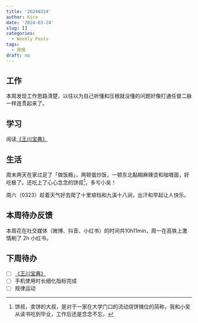 ```yaml
---
title: '20240324'
author: Kice
date: '2024-03-24'
slug: []
categories:
  - Weekly Posts
tags:
  - 周报
draft: no
---
```




## 工作

本周发现工作思路清楚，以往以为自己听懂和压根就没懂的问题好像打通任督二脉一样连贯起来了。

## 学习

阅读[《王川宝典》](https://twitter.com/OdysseysEth/status/1749984271388008782)

## 生活

周末两天在家过足了「做饭瘾」，两顿蛋炒饭，一顿东北黏糊麻辣烫和咖喱面，好吃极了。还吃上了心心念念的饼叔[^1]，多亏小吴！

周六（0323）趁着天气好去爬了十里琅珰和九溪十八涧，出汗和早起让人快乐。

## 本周待办反馈

本周花在社交媒体（微博、抖音、小红书）的时间共10h11min，周一在高铁上激情刷了 2h 小红书。


## 下周待办

- [ ] [《王川宝典》](https://twitter.com/OdysseysEth/status/1749984271388008782)
- [ ] 手机使用时长细化指标完成
- [ ] 规律运动

[^1]: 饼叔，卖饼的大叔，是对于一家在大学门口的流动烧饼摊位的简称，我和小吴从读书吃到毕业，工作后还是念念不忘，
